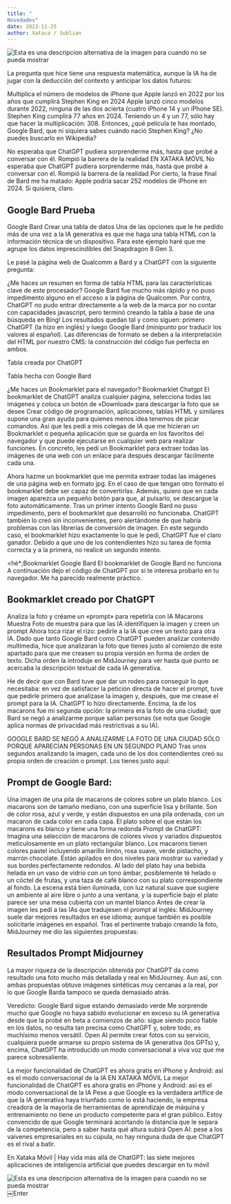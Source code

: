 ```yaml
---
title: "
Novedades"
date: 2023-11-25
author: Xataca / Sublian
---
```

<img src="https://i.blogs.es/b8c622/portada-lucha-ia/650_1200.webp" alt="Esta es una descripcion alternativa de la imagen para cuando no se pueda mostrar"  align="center"/>

La pregunta que hice tiene una respuesta matemática, aunque la IA ha de jugar con la deducción del contexto y anticipar los datos futuros:

Multiplica el número de modelos de iPhone que Apple lanzó en 2022 por los años que cumplirá Stephen King en 2024
Apple lanzó cinco modelos durante 2022, ninguna de las dos acierta (cuatro iPhone 14 y un iPhone SE). Stephen King cumplirá 77 años en 2024. Teniendo un 4 y un 77, sólo hay que hacer la multiplicación: 308. Entonces, ¿qué película te has montado, Google Bard, que ni siquiera sabes cuándo nació Stephen King? ¿No puedes buscarlo en Wikipedia?

No esperaba que ChatGPT pudiera sorprenderme más, hasta que probé a conversar con él. Rompió la barrera de la realidad
EN XATAKA MÓVIL
No esperaba que ChatGPT pudiera sorprenderme más, hasta que probé a conversar con él. Rompió la barrera de la realidad
Por cierto, la frase final de Bard me ha matado: Apple podría sacar 252 modelos de iPhone en 2024. Si quisiera, claro.


<h2>Google Bard Prueba</h2>
Google Bard
Crear una tabla de datos
Una de las opciones que le he pedido más de una vez a la IA generativa es que me haga una tabla HTML con la información técnica de un dispositivo. Para este ejemplo haré que me agrupe los datos imprescindibles del Snapdragon 8 Gen 3.


Le pasé la página web de Qualcomm a Bard y a ChatGPT con la siguiente pregunta:

¿Me haces un resumen en forma de tabla HTML para las características clave de este procesador?
Google Bard fue mucho más rápido y no puso impedimento alguno en el acceso a la página de Qualcomm. Por contra, ChatGPT no pudo entrar directamente a la web de la marca por no contar con capacidades javascript, pero terminó creando la tabla a base de una búsqueda en Bing! Los resultados quedan tal y como siguen: primero ChatGPT (la hizo en inglés) y luego Google Bard (minipunto por traducir los valores al español). Las diferencias de formato se deben a la interpretación del HTML por nuestro CMS: la construcción del código fue perfecta en ambos.

Tabla creada por ChatGPT

Tabla hecha con Google Bard

¿Me haces un Bookmarklet para el navegador?
Bookmarklet Chatgpt
El bookmarklet de ChatGPT analiza cualquier página, selecciona todas las imágenes y coloca un botón de «Download» para descargar la foto que se desee
Crear código de programación, aplicaciones, tablas HTML y similares supone una gran ayuda para quienes menos idea tenemos de picar comandos. Así que les pedí a mis colegas de IA que me hicieran un Bookmarklet o pequeña aplicación que se guarda en los favoritos del navegador y que puede ejecutarse en cualquier web para realizar funciones. En concreto, les pedí un Bookmarklet para extraer todas las imágenes de una web con un enlace para después descargar fácilmente cada una.


Ahora hazme un bookmarklet que me permita extraer todas las imágenes de una página web en formato jpg. En el caso de que tengan otro formato el bookmarklet debe ser capaz de convertirlas. Además, quiero que en cada imagen aparezca un pequeño botón para que, al pulsarlo, se descargue la foto automáticamente.
Tras un primer intento Google Bard no puso impedimento, pero el bookmarklet que desarrolló no funcionaba. ChatGPT también lo creó sin inconvenientes, pero alertándome de que habría problemas con las librerías de conversión de imagen. En este segundo caso, el bookmarklet hizo exactamente lo que le pedí, ChatGPT fue el claro ganador. Debido a que uno de los contendientes hizo su tarea de forma correcta y a la primera, no realicé un segundo intento.

<hè*;Bookmarklet Google Bard
El bookmarklet de Google Bard no funciona
A continuación dejo el código de ChatGPT por si te interesa probarlo en tu navegador. Me ha parecido realmente práctico.

<h2>Bookmarklet creado por ChatGPT</h2>

Analiza la foto y créame un «prompt» para repetirla con IA
Macarons Muestra
Foto de muestra para que las IA identifiquen la imagen y creen un prompt
Ahora toca rizar el rizo: pedirle a la IA que cree un texto para otra IA. Dado que tanto Google Bard como ChatGPT pueden analizar contenido multimedia, hice que analizaran la foto que tienes justo al comienzo de este apartado para que me creasen su propia versión en forma de orden de texto. Dicha orden la introduje en MidJourney para ver hasta qué punto se acercaba la descripción textual de cada IA generativa.

He de decir que con Bard tuve que dar un rodeo para conseguir lo que necesitaba: en vez de satisfacer la petición directa de hacer el prompt, tuve que pedirle primero que analizase la imagen y, después, que me crease el prompt para la IA. ChatGPT lo hizo directamente. Encima, la de los macarons fue mi segunda opción: la primera era la foto de una ciudad; que Bard se negó a analizarme porque salían personas (se nota que Google aplica normas de privacidad más restrictivas a su IA).

GOOGLE BARD SE NEGÓ A ANALIZARME LA FOTO DE UNA CIUDAD SÓLO PORQUE APARECÍAN PERSONAS EN UN SEGUNDO PLANO
Tras unos segundos analizando la imagen, cada uno de los dos contendientes creó su propia orden de creación o prompt. Los tienes justo aquí:

<h2>
Prompt de Google Bard:</h2>
Una imagen de una pila de macarons de colores sobre un plato blanco. Los macarons son de tamaño mediano, con una superficie lisa y brillante. Son de color rosa, azul y verde, y están dispuestos en una pila ordenada, con un macaron de cada color en cada capa. El plato sobre el que están los macarons es blanco y tiene una forma redonda
Prompt de ChatGPT:
Imagina una selección de macarons de colores vivos y variados dispuestos meticulosamente en un plato rectangular blanco. Los macarons tienen colores pastel incluyendo amarillo limón, rosa suave, verde pistacho, y marrón chocolate. Están apilados en dos niveles para mostrar su variedad y sus bordes perfectamente redondos. Al lado del plato hay una bebida helada en un vaso de vidrio con un tono ámbar, posiblemente té helado o un cóctel de frutas, y una taza de café blanco con su plato correspondiente al fondo. La escena está bien iluminada, con luz natural suave que sugiere un ambiente al aire libre o junto a una ventana, y la superficie bajo el plato parece ser una mesa cubierta con un mantel blanco
Antes de crear la imagen les pedí a las IAs que tradujesen el prompt al inglés: MidJourney suele dar mejores resultados en ese idioma; aunque también es posible solicitarle imágenes en español. Tras el pertinente trabajo creando la foto, MidJourney me dio las siguientes propuestas:

<h2>Resultados Prompt Midjourney</h2>
La mayor riqueza de la descripción obtenida por ChatGPT da como resultado una foto mucho más detallada y real en MidJourney. Aun así, con ambas propuestas obtuve imágenes sintéticas muy cercanas a la real, por lo que Google Barda tampoco se queda demasiado atrás.

Veredicto: Google Bard sigue estando demasiado verde
Me sorprende mucho que Google no haya sabido evolucionar en exceso su IA generativa desde que la probé en beta a comienzos de año: sigue siendo poco fiable en los datos, no resulta tan precisa como ChatGPT y, sobre todo, es muchísimo menos versátil. Open AI permite crear fotos con su servicio, cualquiera puede armarse su propio sistema de IA generativa (los GPTs) y, encima, ChatGPT ha introducido un modo conversacional a viva voz que me parece sobresaliente.

La mejor funcionalidad de ChatGPT es ahora gratis en iPhone y Android: así es el modo conversacional de la IA
EN XATAKA MÓVIL
La mejor funcionalidad de ChatGPT es ahora gratis en iPhone y Android: así es el modo conversacional de la IA
Pese a que Google es la verdadera artífice de que la IA generativa haya triunfado como lo está haciendo, la empresa creadora de la mayoría de herramientas de aprendizaje de máquina y entrenamiento no tiene un producto competente para el gran público. Estoy convencido de que Google terminará acortando la distancia que le separa de la competencia, pero a saber hasta qué altura subirá Open AI: pese a los vaivenes empresariales en su cúpula, no hay ninguna duda de que ChatGPT es el rival a batir.

En Xataka Móvil | Hay vida más allá de ChatGPT: las siete mejores aplicaciones de inteligencia artificial que puedes descargar en tu móvil


<img src="https://i.blogs.es/c1e395/resultados-prompt-midjourney/650_1200.webp" alt="Esta es una descripcion alternativa de la imagen para cuando no se pueda mostrar" align="left"/>

￼Enter
